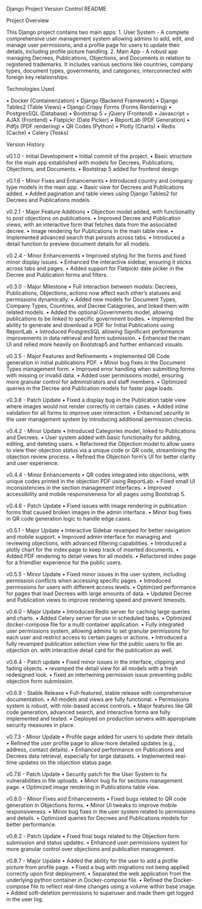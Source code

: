 Django Project Version Control README

Project Overview

This Django project contains two main apps:
	1.	User System - A complete comprehensive user management system allowing admins to add, edit, and manage user permissions, and a profile page for users to update their details, including profile picture handling.
	2.	Main App - A robust app managing Decrees, Publications, Objections, and Documents in relation to registered trademarks. It includes various sections like countries, company types, document types, governments, and categories, interconnected with foreign key relationships.

Technologies Used

  •	Docker (Containerization)
	•	Django (Backend Framework)
	•	Django Tables2 (Table Views)
	•	Django Crispy Forms (Forms Rendering)
	•	PostgresSQL (Database)
	•	Bootstrap 5 + jQuery (Frontend)
	•	Javascript + AJAX (Frontend)
	•	Flatpickr (Date Picker)
	•	ReportLab (PDF Generation)
	•	Pdfjs (PDF rendering)
	•	QR Codes (Python)
	•	Plotly (Charts)
	•	Redis (Cache)
	•	Celery (Tesks)


Version History

v0.1.0 - Initial Development
	•	Initial commit of the project.
	•	Basic structure for the main app established with models for Decrees, Publications, Objections, and Documents.
	•	Bootstrap 5 added for frontend design.

v0.1.6 - Minor Fixes and Enhancements
	•	Introduced country and company type models in the main app.
	•	Basic view for Decrees and Publications added.
	•	Added pagination and table views using Django Tables2 for Decrees and Publications models.

v0.2.1 - Major Feature Additions
	•	Objection model added, with functionality to post objections on publications.
	•	Improved Decree and Publication views, with an interactive form that fetches data from the associated decree.
	•	Image rendering for Publications in the main table view.
	•	Implemented advanced search that persists across tabs.
	•	Introduced a detail function to preview document details for all models.

v0.2.4 - Minor Enhancements
	•	Improved styling for the forms and fixed minor display issues.
	•	Enhanced the interactive sidebar, ensuring it sticks across tabs and pages.
	•	Added support for Flatpickr date picker in the Decree and Publication forms and filters.

v0.3.0 - Major Milestone
	•	Full interaction between models: Decrees, Publications, Objections, actions now affect each other’s statuses and permissions dynamically.
	•	Added new models for Document Types, Company Types, Countries, and Decree Catagories, and linked them with related models.
	•	Added the optional Governments model, allowing publications to be linked to specific government bodies.
	•	Implemented the ability to generate and download a PDF for Initial Publications using ReportLab.
	•	Introduced PostgresSQL allowing Significant performance improvements in data retrieval and form submission.
	•	Enhanced the main UI and relied more heavily on Bootstrap5 and further enhanced visuals.

v0.3.5 - Major Features and Refinements
	•	Implemented QR Code generation in initial publications PDF.
	•	Minor bug fixes in the Document Types management form.
	•	Improved error handling when submitting forms with missing or invalid data.
	•	Added user permissions model, ensuring more granular control for administrators and staff members.
	•	Optimized queries in the Decree and Publication models for faster page loads.

v0.3.8 - Patch Update
	•	Fixed a display bug in the Publication table view where images would not render correctly in certain cases.
	•	Added inline validation for all forms to improve user interaction.
	•	Enhanced security in the user management system by introducing additional permission checks.

v0.4.2 - Minor Update
	•	Introduced Categories model, linked to Publications and Decrees.
	•	User system added with basic functionality for adding, editing, and deleting users.
	•	Refactored the Objection model to allow users to view their objection status via a unique code or QR code, streamlining the objection review process.
	•	Refined the Objection form’s UI for better clarity and user experience.

v0.4.4 - Minor Enhancements
	•	QR codes integrated into objections, with unique codes printed in the objection PDF using ReportLab.
	•	Fixed small UI inconsistencies in the section management interfaces.
	•	Improved accessibility and mobile responsiveness for all pages using Bootstrap 5.

v0.4.6 - Patch Update
	•	Fixed issues with image rendering in publication forms that caused broken images in the admin interface.
	•	Minor bug fixes in QR code generation logic to handle edge cases.

v0.5.1 - Major Update
	•	Interactive Sidebar revamped for better navigation and mobile support.
	•	Improved admin interface for managing and reviewing objections, with advanced filtering capabilities.
	•	Introduced a plotly chart for the index page to keep track of inserted documents.
	•	Added PDF rendering to detail views for all models.
	•	Refactored index page for a friendlier experience for the public users.

v0.5.5 - Minor Update
	•	Fixed minor issues in the user system, including permission conflicts when accessing specific pages.
	•	Introduced permissions for users with different access levels.
	•	Optimized performance for pages that load Decrees with large amounts of data.
	•	Updated Decree and Publication views to improve rendering speed and prevent timeouts.

v0.6.0 - Major Update
	•	Introduced Redis server for caching large queries and charts.
	•	Added Celery server for use in scheduled tasks.
	•	Optimized docker-compose file for a multi container application.
	•	Fully integrated user permissions system, allowing admins to set granular permissions for each user and restrict access to certain pages or actions.
	•	Introduced a fully revamped publication selection view for the public users to file an objection on. with interactive detail card for the publication as well.

v0.6.4 - Patch update
	•	Fixed minor issues in the interface, clipping and fading objects.
	•	revamped the detail view for all models with a fresh redesigned look.
	•	fixed an intertwining permission issue preventing public objection form submission.

v0.6.9 - Stable Release
	•	Full-featured, stable release with comprehensive documentation.
	•	All models and views are fully functional.
	•	Permissions system is robust, with role-based access controls.
	•	Major features like QR code generation, advanced search, and interactive forms are fully implemented and tested.
	•	Deployed on production servers with appropriate security measures in place.

v0.7.3 - Minor Update
	•	Profile page added for users to update their details
	•	Refined the user profile page to allow more detailed updates (e.g., address, contact details).
	•	Enhanced performance on Publications and Decrees data retrieval, especially for large datasets.
	•	Implemented real-time updates on the objection status page.

v0.7.6 - Patch Update
	•	Security patch for the User System to fix vulnerabilities in file uploads.
	•	Minor bug fix for sections management page.
	•	Optimized image rendering in Publications table view.

v0.8.0 - Minor Fixes and Enhancements
	•	Fixed bugs related to QR code generation in Objections forms.
	•	Minor UI tweaks to improve mobile responsiveness.
	•	Minor bug fixes in the user system related to permissions and details.
	•	Optimized queries for Decrees and Publications models for better performance.

v0.8.2 - Patch Update
	•	Fixed final bugs related to the Objection form submission and status updates.
	•	Enhanced user permissions system for more granular control over objections and publication management.

v0.8.7 - Major Update
	•	Added the ability for the user to add a profile picture from profile page.
	•	Fixed a bug with migrations not being applied correctly upon first deployment.
	•	Separated the web application from the underlying python container in Docker-compose file.
	•	Refined the Docker-compose file to reflect real-time changes using a volume within base image.
	•	Added soft-deletion permissions to superuser and made them get logged in the user log.

